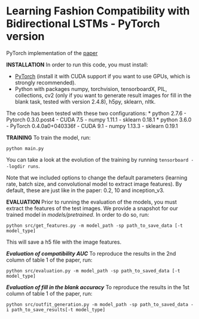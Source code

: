 # Learning Fashion Compatibility with Bidirectional LSTMs - PyTorch version
PyTorch implementation of the [paper](https://arxiv.org/pdf/1707.05691.pdf)

**INSTALLATION**
In order to run this code, you must install:
* [PyTorch](http://pytorch.org/previous-versions/) (install it with CUDA support if you want to use GPUs, which is strongly recommended).
* Python with packages numpy, torchvision, tensorboardX, PIL, collections, cv2 (only if you want to generate result images for fill in the blank task, tested with version 2.4.8), h5py, sklearn, nltk.

The code has been tested with these two configurations:
    * python 2.7.6 - Pytorch 0.3.0.post4     - CUDA 7.5 - numpy 1.11.1 - sklearn 0.18.1
    * python 3.6.0 - PyTorch 0.4.0a0+040336f - CUDA 9.1 - numpy 1.13.3 - sklearn 0.19.1

**TRAINING**
To train the model, run:
```
python main.py
```

You can take a look at the evolution of the training by running `tensorboard --logdir runs`.

Note that we included options to change the default parameters (learning rate, batch size, and convolutional model to extract image features). By default, these are just like in the paper: 0.2, 10 and inception_v3.

**EVALUATION**
Prior to running the evaluation of the models, you must extract the features of the test images.
We provide a snapshot for our trained model in _models/pretrained_.
In order to do so, run:
```
python src/get_features.py -m model_path -sp path_to_save_data [-t model_type]
```
This will save a h5 file with the image features.

***Evaluation of compatibility AUC***
To reproduce the results in the 2nd column of table 1 of the paper, run:
```
python src/evaluation.py -m model_path -sp path_to_saved_data [-t model_type]
```

***Evaluation of fill in the blank accuracy***
To reproduce the results in the 1st column of table 1 of the paper, run:
```
python src/outfit_generation.py -m model_path -sp path_to_saved_data -i path_to_save_results[-t model_type]
```
